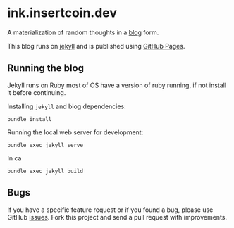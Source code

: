 # ink.insertcoin.dev

[blog]: https://ink.insertcoin.dev
[github-pages]: https://pages.github.com/
[jekyll]: https://jekyllrb.com/
[issues]: https://github.com/lmmendes/ink.insertcoin.dev/issues

A materialization of random thoughts in a [blog][blog] form.

This blog runs on [jekyll][jekyll] and is published using [GitHub Pages][github-pages].

## Running the blog

Jekyll runs on Ruby most of OS have a version of ruby running, if not install it before continuing.

Installing `jekyll` and blog dependencies:

```
bundle install
```

Running the local web server for development:

```
bundle exec jekyll serve
```

In ca

```
bundle exec jekyll build
```

## Bugs

If you have a specific feature request or if you found a bug, please use GitHub [issues][issues]. Fork this project and send a pull request with improvements.
